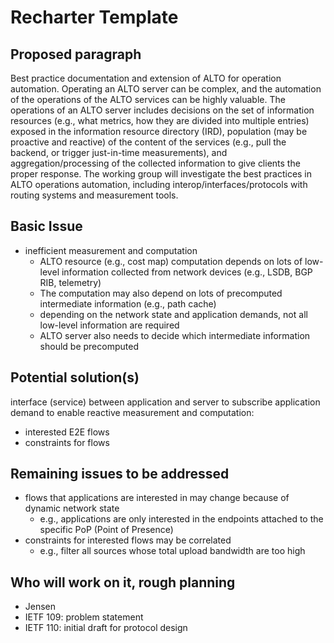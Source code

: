 Recharter Template
==================

## Proposed paragraph

Best practice documentation and extension of ALTO for operation automation.
Operating an ALTO server can be complex, and the automation of the operations
of the ALTO services can be highly valuable. The operations of an ALTO server
includes decisions on the set of information resources (e.g., what metrics,
how they are divided into multiple entries) exposed in the information
resource directory (IRD), population (may be proactive and reactive) of the
content of the services (e.g., pull the backend, or trigger just-in-time
measurements), and aggregation/processing of the collected information to
give clients the proper response. The working group will investigate the best
practices in ALTO operations automation, including
interop/interfaces/protocols with routing systems and measurement tools.

## Basic Issue

- inefficient measurement and computation
  - ALTO resource (e.g., cost map) computation depends on lots of low-level information
    collected from network devices (e.g., LSDB, BGP RIB, telemetry)
  - The computation may also depend on lots of precomputed intermediate
    information (e.g., path cache)
  - depending on the network state and application demands, not all low-level
    information are required
  - ALTO server also needs to decide which intermediate information should be precomputed

## Potential solution(s)

interface (service) between application and server to subscribe application
demand to enable reactive measurement and computation:
- interested E2E flows
- constraints for flows

## Remaining issues to be addressed

- flows that applications are interested in may change because of dynamic
  network state
  - e.g., applications are only interested in the endpoints attached to the
    specific PoP (Point of Presence)
- constraints for interested flows may be correlated
  - e.g., filter all sources whose total upload bandwidth are too high

## Who will work on it, rough planning

- Jensen
- IETF 109: problem statement
- IETF 110: initial draft for protocol design
